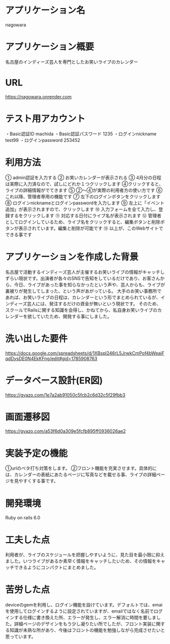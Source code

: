 # アプリケーション名
nagowara

# アプリケーション概要
名古屋のインディーズ芸人を専門としたお笑いライブのカレンダー

# URL
https://nagowara.onrender.com

# テスト用アカウント
・Basic認証ID machida
・Basic認証パスワード 1235
・ログインnickname test99
・ログインpassword 253452

# 利用方法
① admin認証を入力する
② お笑いカレンダーが表示される
③ 4月分の日程は実際に入力済なので、試しにどれか１つクリックします
④クリックすると、ライブの詳細情報がでてきます
⑤ ②～④が実際の利用者方の使い方です
⑥ これ以降、管理者専用の機能です
⑦ 左下のログインボタンをクリックします
⑧ ログインnicknameとログインpasswordを入力します
⑨ 左上に「イベント追加」が表示されますので、クリックします
⑩ 入力フォームを全て入力し、登録するをクリックします
⑪ 対応する日付にライブ名が表示されます
⑫ 管理者としてログインしているため、ライブ名をクリックすると、編集ボタンと削除ボタンが表示されています。編集と削除が可能です
⑬ 以上が、このWebサイトでできる事です

# アプリケーションを作成した背景
名古屋で活動するインディーズ芸人が主催するお笑いライブの情報がキャッチしずらい現状です。出演者が各々のSNSで告知をしているだけであり、お客さんから、今日、ライブがあった事を知らなかったという声や、芸人からも、ライブが裏被りが発生してしまった、という声があがっている。
大手のお笑い事務所であれば、お笑いライブの日程は、カレンダーという形でまとめられているが、インディーズ芸人には、発注するだけの資金が無いという現状です。
そのため、スクールでRailsに関する知識を会得し、かねてから、私自身お笑いライブのカレンダーを欲していたため、開発する事にしました。

# 洗い出した要件
https://docs.google.com/spreadsheets/d/1XBspl246rL5JrwkCmPof4bWeaiFqdDysDE0N4EkKFng/edit#gid=1785908763

# データベース設計(ER図)
https://gyazo.com/1e7a2ab91050c5fcb2c6d32c5f29fbb3


# 画面遷移図
https://gyazo.com/a53f6d0a309e5fcfb895ff0936026ae2

# 実装予定の機能
①urlのベタ打ち対策をします。
②フロント機能を充実させます。具体的には、カレンダーの表紙にあたるページに写真などを載せる事、ライブの詳細ページを見やすくする事です。

# 開発環境
Ruby on rails 6.0

# 工夫した点
利用者が、ライブのスケジュールを把握しやすいように、見た目を最小限に抑えました。いつライブがあるか素早く情報をキャッチしたいため、その情報をキャッチできるようにコンパクトにまとめました。

# 苦労した点
deviceのgemを利用し、ログイン機能を設けています。デフォルトでは、emaiを使用してログインするように設定されていますが、emailではなく名前でログインする仕様に書き換えた所、エラーが発生し、エラー解消に時間を要しました。詳細ページのデザインをもう少し凝りたい所でしたが、フロント実装に関する知識が未熟な所があり、今後はフロントの機能を勉強しながら完成させたいと思っています。
